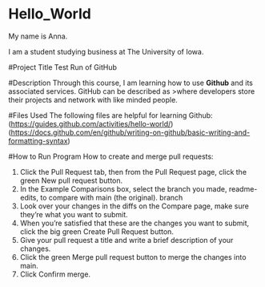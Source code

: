 # Hello_World

My name is Anna.

I am a student studying business at The University of Iowa.

#Project Title
Test Run of GitHub

#Description
Through this course, I am learning how to use **Github** and its associated services.
GitHub can be described as >where developers store their projects and network with like minded people.

#Files Used
The following files are helpful for learning Github:
(https://guides.github.com/activities/hello-world/)
(https://docs.github.com/en/github/writing-on-github/basic-writing-and-formatting-syntax)

#How to Run Program
How to create and merge pull requests:
1. Click the Pull Request tab, then from the Pull Request page, click the green New pull request button.
2. In the Example Comparisons box, select the branch you made, readme-edits, to compare with main (the original). 	branch
3. Look over your changes in the diffs on the Compare page, make sure they’re what you want to submit.
4. When you’re satisfied that these are the changes you want to submit, click the big green Create Pull Request button.
5. Give your pull request a title and write a brief description of your changes.
6. Click the green Merge pull request button to merge the changes into main.
7. Click Confirm merge.
